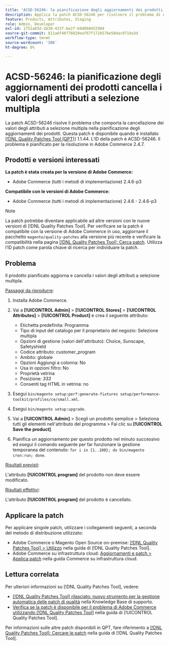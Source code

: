 ```yaml
---
title: 'ACSD-56246: la pianificazione degli aggiornamenti dei prodotti cancella i valori degli attributi a selezione multipla'
description: Applica la patch ACSD-56246 per risolvere il problema di Adobe Commerce per cui la pianificazione degli aggiornamenti dei prodotti cancella i valori degli attributi a selezione multipla.
feature: Products, Attributes, Staging
role: Admin, Developer
exl-id: 1751a03d-2610-423f-be2f-b9d060452904
source-git-commit: 011a6f46f76029eaf67f172b576e58dac9710a3d
workflow-type: tm+mt
source-wordcount: '386'
ht-degree: 0%

---
```


# ACSD-56246: la pianificazione degli aggiornamenti dei prodotti cancella i valori degli attributi a selezione multipla

La patch ACSD-56246 risolve il problema che comporta la cancellazione dei valori degli attributi a selezione multipla nella pianificazione degli aggiornamenti dei prodotti. Questa patch è disponibile quando è installato [[!DNL Quality Patches Tool (QPT)]](https://experienceleague.adobe.com/en/docs/commerce-operations/tools/quality-patches-tool/quality-patches-tool-to-self-serve-quality-patches) 1.1.44. L’ID della patch è ACSD-56246. Il problema è pianificato per la risoluzione in Adobe Commerce 2.4.7.

## Prodotti e versioni interessati

**La patch è stata creata per la versione di Adobe Commerce:**

* Adobe Commerce (tutti i metodi di implementazione) 2.4.6-p3

**Compatibile con le versioni di Adobe Commerce:**

* Adobe Commerce (tutti i metodi di implementazione) 2.4.6 - 2.4.6-p3

>[!NOTE]
>
>La patch potrebbe diventare applicabile ad altre versioni con le nuove versioni di [!DNL Quality Patches Tool]. Per verificare se la patch è compatibile con la versione di Adobe Commerce in uso, aggiornare il pacchetto `magento/quality-patches` alla versione più recente e verificare la compatibilità nella pagina [[!DNL Quality Patches Tool]: Cerca patch](https://experienceleague.adobe.com/tools/commerce-quality-patches/index.html). Utilizza l’ID patch come parola chiave di ricerca per individuare la patch.

## Problema

Il prodotto pianificato aggiorna e cancella i valori degli attributi a selezione multipla.

<u>Passaggi da riprodurre</u>:

1. Installa Adobe Commerce.
1. Vai a **[!UICONTROL Admin]** > **[!UICONTROL Stores]** > **[!UICONTROL Attributes]** > **[!UICONTROL Product]** e crea il seguente attributo:

   * Etichetta predefinita: Programma
   * Tipo di input del catalogo per il proprietario del negozio: Selezione multipla
   * Opzioni di gestione (valori dell&#39;attributo): Choice, Sunscape, Safetyshield
   * Codice attributo: customer_program
   * Ambito: globale
   * Opzioni Aggiungi a colonna: No
   * Usa in opzioni filtro: No
   * Proprietà vetrina
   * Posizione: *333*
   * Consenti tag HTML in vetrina: no

1. Esegui
   `bin/magento setup:perf:generate-fixtures setup/performance-toolkit/profiles/ce/small.xml`.
1. Esegui
   `bin/magento setup:upgrade`.
1. Vai a **[!UICONTROL Admin]** > Scegli un prodotto semplice > Seleziona tutti gli elementi nell&#39;attributo del programma > Fai clic su **[!UICONTROL Save the product]**.
1. Pianifica un aggiornamento per questo prodotto nel minuto successivo ed esegui il comando seguente per far funzionare la gestione temporanea del contenuto:
   `for i in {1..100}; do bin/magento cron:run; done`.

<u>Risultati previsti</u>:

L&#39;attributo **[!UICONTROL program]** del prodotto non deve essere modificato.

<u>Risultati effettivi</u>:

L&#39;attributo **[!UICONTROL program]** del prodotto è cancellato.

## Applicare la patch

Per applicare singole patch, utilizzare i collegamenti seguenti, a seconda del metodo di distribuzione utilizzato:

* Adobe Commerce o Magento Open Source on-premise: [[!DNL Quality Patches Tool] > Utilizzo](/help/tools/quality-patches-tool/usage.md) nella guida di [!DNL Quality Patches Tool].
* Adobe Commerce su infrastruttura cloud: [Aggiornamenti e patch > Applica patch](https://experienceleague.adobe.com/docs/commerce-cloud-service/user-guide/develop/upgrade/apply-patches.html) nella guida Commerce su infrastruttura cloud.

## Lettura correlata

Per ulteriori informazioni su [!DNL Quality Patches Tool], vedere:

* [[!DNL Quality Patches Tool] rilasciato: nuovo strumento per la gestione automatica delle patch di qualità](https://experienceleague.adobe.com/en/docs/commerce-operations/tools/quality-patches-tool/quality-patches-tool-to-self-serve-quality-patches) nella Knowledge Base di supporto.
* [Verifica se la patch è disponibile per il problema di Adobe Commerce utilizzando  [!DNL Quality Patches Tool]](/help/tools/quality-patches-tool/patches-available-in-qpt/check-patch-for-magento-issue-with-magento-quality-patches.md) nella guida di [!UICONTROL Quality Patches Tool].


Per informazioni sulle altre patch disponibili in QPT, fare riferimento a [[!DNL Quality Patches Tool]: Cercare le patch](https://experienceleague.adobe.com/tools/commerce-quality-patches/index.html) nella guida di [!DNL Quality Patches Tool].

